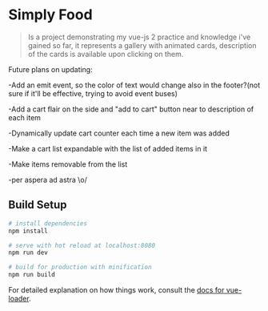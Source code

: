 # Simply Food

> Is a project demonstrating my vue-js 2 practice and knowledge i've gained so far, it represents a gallery with animated cards, description of the cards is available upon clicking on them.

Future plans on updating:

-Add an emit event, so the color of text would change also in the footer?(not sure if it'll be effective, trying to avoid event buses)

-Add a cart flair on the side and "add to cart" button near to description of each item

-Dynamically update cart counter each time a new item was added

-Make a cart list expandable with the list of added items in it

-Make items removable from the list

-per aspera ad astra \o/



## Build Setup

``` bash
# install dependencies
npm install

# serve with hot reload at localhost:8080
npm run dev

# build for production with minification
npm run build
```

For detailed explanation on how things work, consult the [docs for vue-loader](http://vuejs.github.io/vue-loader).
